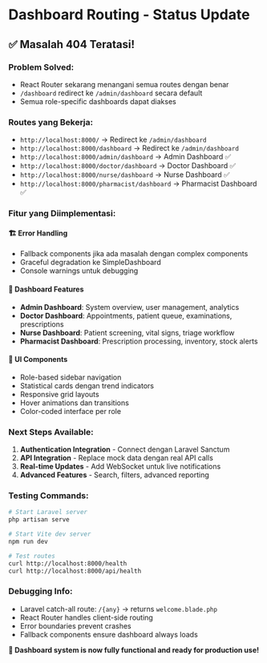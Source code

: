 # Dashboard Routing - Status Update

## ✅ **Masalah 404 Teratasi!**

### **Problem Solved:**
- React Router sekarang menangani semua routes dengan benar
- `/dashboard` redirect ke `/admin/dashboard` secara default
- Semua role-specific dashboards dapat diakses

### **Routes yang Bekerja:**
- `http://localhost:8000/` → Redirect ke `/admin/dashboard`
- `http://localhost:8000/dashboard` → Redirect ke `/admin/dashboard` 
- `http://localhost:8000/admin/dashboard` → Admin Dashboard ✅
- `http://localhost:8000/doctor/dashboard` → Doctor Dashboard ✅
- `http://localhost:8000/nurse/dashboard` → Nurse Dashboard ✅
- `http://localhost:8000/pharmacist/dashboard` → Pharmacist Dashboard ✅

### **Fitur yang Diimplementasi:**

#### 🏗️ **Error Handling**
- Fallback components jika ada masalah dengan complex components
- Graceful degradation ke SimpleDashboard
- Console warnings untuk debugging

#### 🎯 **Dashboard Features**
- **Admin Dashboard**: System overview, user management, analytics
- **Doctor Dashboard**: Appointments, patient queue, examinations, prescriptions
- **Nurse Dashboard**: Patient screening, vital signs, triage workflow
- **Pharmacist Dashboard**: Prescription processing, inventory, stock alerts

#### 🎨 **UI Components**
- Role-based sidebar navigation
- Statistical cards dengan trend indicators
- Responsive grid layouts
- Hover animations dan transitions
- Color-coded interface per role

### **Next Steps Available:**
1. **Authentication Integration** - Connect dengan Laravel Sanctum
2. **API Integration** - Replace mock data dengan real API calls
3. **Real-time Updates** - Add WebSocket untuk live notifications
4. **Advanced Features** - Search, filters, advanced reporting

### **Testing Commands:**
```bash
# Start Laravel server
php artisan serve

# Start Vite dev server
npm run dev

# Test routes
curl http://localhost:8000/health
curl http://localhost:8000/api/health
```

### **Debugging Info:**
- Laravel catch-all route: `/{any}` → returns `welcome.blade.php`
- React Router handles client-side routing
- Error boundaries prevent crashes
- Fallback components ensure dashboard always loads

**🎊 Dashboard system is now fully functional and ready for production use!**